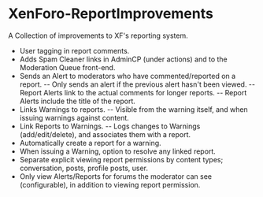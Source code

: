 XenForo-ReportImprovements
======================

A Collection of improvements to XF's reporting system.

- User tagging in report comments.
- Adds Spam Cleaner links in AdminCP (under actions) and to the Moderation Queue front-end.
- Sends an Alert to moderators who have commented/reported on a report.
-- Only sends an alert if the previous alert hasn't been viewed.
-- Report Alerts link to the actual comments for longer reports.
-- Report Alerts include the title of the report.
- Links Warnings to reports.
-- Visible from the warning itself, and when issuing warnings against content.
- Link Reports to Warnings.
-- Logs changes to Warnings (add/edit/delete), and associates them with a report.
- Automatically create a report for a warning.
- When issuing a Warning, option to resolve any linked report.
- Separate explicit viewing report permissions by content types; conversation, posts, profile posts, user.
- Only view Alerts/Reports for forums the moderator can see (configurable), in addition to viewing report permission.
